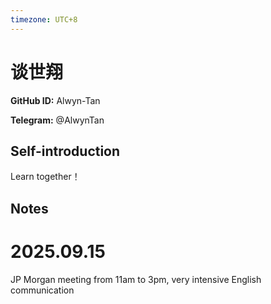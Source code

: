 ```yaml
---
timezone: UTC+8
---
```


# 谈世翔

**GitHub ID:** Alwyn-Tan

**Telegram:** @AlwynTan

## Self-introduction

Learn together！

## Notes
<!-- Content_START -->
# 2025.09.15
<!-- DAILY_CHECKIN_2025-09-15_START -->
JP Morgan meeting from 11am to 3pm, very intensive English communication
<!-- DAILY_CHECKIN_2025-09-15_END -->
<!-- Content_END -->
